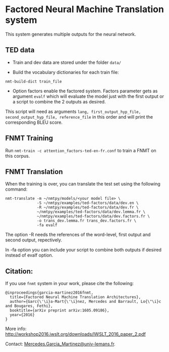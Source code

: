 # Factored Neural Machine Translation system

This system generates multiple outputs for the neural network.

## TED data 

- Train and dev data are stored under the folder `data/`

- Build the vocabulary dictionaries for each train file:

`nmt-build-dict train_file`

- Option factors enable the factored system.
Factors parameter gets as argument `evalf` which will evaluate the model just with the first output or a script to combine the 2 outputs as desired.

This script will need as arguments `lang, first_output_hyp_file, second_output_hyp_file, reference_file` in this order and will print the corresponding BLEU score.

## FNMT Training

Run `nmt-train -c attention_factors-ted-en-fr.conf` to train a FNMT on this corpus. 

## FNMT Translation

When the training is over, you can translate the test set using the following command:

```
nmt-translate -m ~/nmtpy/models/<your model file> \
              -S ~/nmtpy/examples/ted-factors/data/dev.en \
              -R ~/nmtpy/examples/ted-factors/data/dev.fr \
              ~/nmtpy/examples/ted-factors/data/dev.lemma.fr \
              ~/nmtpy/examples/ted-factors/data/dev.factors.fr \
              -o trans_dev.lemma.fr trans_dev.factors.fr \
              -fa evalf
```
The option -R needs the references of the word-level, first output and second output, repectively.

In -fa option you can include your script to combine both outputs if desired instead of evalf option.


## Citation:
If you use `fnmt` system in your work, please cite the following:

```
@inproceedings{garcia-martinez2016fnmt,
  title={Factored Neural Machine Translation Architectures},
  author={Garc{\'\i}a-Mart{\'\i}nez, Mercedes and Barrault, Lo{\"\i}c and Bougares, Fethi},
  booktitle={arXiv preprint arXiv:1605.09186},
  year={2016}
}
```

More info:
http://workshop2016.iwslt.org/downloads/IWSLT_2016_paper_2.pdf

Contact: Mercedes.Garcia_Martinez@univ-lemans.fr.


